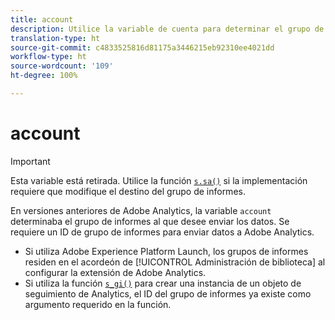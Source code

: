 ```yaml
---
title: account
description: Utilice la variable de cuenta para determinar el grupo de informes al que se envían los datos.
translation-type: ht
source-git-commit: c4833525816d81175a3446215eb92310ee4021dd
workflow-type: ht
source-wordcount: '109'
ht-degree: 100%

---
```



# account

>[!IMPORTANT]
>
>Esta variable está retirada. Utilice la función [`s.sa()`](../functions/sa-method.md) si la implementación requiere que modifique el destino del grupo de informes.

En versiones anteriores de Adobe Analytics, la variable `account` determinaba el grupo de informes al que desee enviar los datos. Se requiere un ID de grupo de informes para enviar datos a Adobe Analytics.

* Si utiliza Adobe Experience Platform Launch, los grupos de informes residen en el acordeón de [!UICONTROL Administración de biblioteca] al configurar la extensión de Adobe Analytics.
* Si utiliza la función [`s_gi()`](../functions/s-gi.md) para crear una instancia de un objeto de seguimiento de Analytics, el ID del grupo de informes ya existe como argumento requerido en la función.
